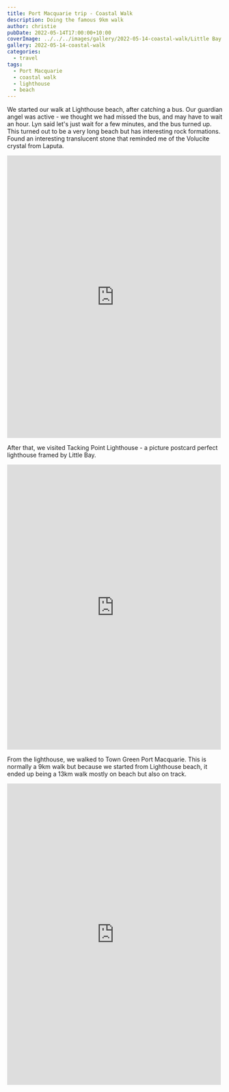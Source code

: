 ```yaml
---
title: Port Macquarie trip - Coastal Walk
description: Doing the famous 9km walk
author: christie
pubDate: 2022-05-14T17:00:00+10:00
coverImage: ../../../images/gallery/2022-05-14-coastal-walk/Little Bay (7).jpeg
gallery: 2022-05-14-coastal-walk
categories:
  - travel
tags:
  - Port Macquarie
  - coastal walk
  - lighthouse
  - beach
---
```


We started our walk at Lighthouse beach, after catching a bus. Our guardian angel was active - we thought we had missed the bus, and may have to wait an hour. Lyn said let's just wait for a few minutes, and the bus turned up. This turned out to be a very long beach but has interesting rock formations. Found an interesting translucent stone that reminded me of the Volucite crystal from Laputa.

<iframe src="https://www.facebook.com/plugins/post.php?href=https%3A%2F%2Fwww.facebook.com%2Fchris1.tham%2Fposts%2Fpfbid02311ujijbByn2NxUbpJK3HDqDf1Lir1is1DcQggyoMYtp1EChAYAQCRCZaBnA5A3Hl&show_text=true&width=500" width="500" height="659" style="border:none;overflow:hidden" scrolling="no" frameborder="0" allowfullscreen="true" allow="autoplay; clipboard-write; encrypted-media; picture-in-picture; web-share"></iframe>

After that, we visited Tacking Point Lighthouse - a picture postcard perfect lighthouse framed by Little Bay.

<iframe src="https://www.facebook.com/plugins/post.php?href=https%3A%2F%2Fwww.facebook.com%2Fchris1.tham%2Fposts%2Fpfbid02TayMaifo575ieQLYsrzmfwVhAmY8WxxozNKjJ3GmWv4T89HqaxQPNnqv6TKsCy3Cl&show_text=true&width=500" width="500" height="665" style="border:none;overflow:hidden" scrolling="no" frameborder="0" allowfullscreen="true" allow="autoplay; clipboard-write; encrypted-media; picture-in-picture; web-share"></iframe>

From the lighthouse, we walked to Town Green Port Macquarie. This is normally a 9km walk but because we started from Lighthouse beach, it ended up being a 13km walk mostly on beach but also on track.

<iframe src="https://www.facebook.com/plugins/post.php?href=https%3A%2F%2Fwww.facebook.com%2Fchris1.tham%2Fposts%2Fpfbid0BsqJK5pF7ZRm7cfu929FQ37MJ6e9rVXKk2sopgBtvAw9V3DW3nKrVSyVU2AcpK9ol&show_text=true&width=500" width="500" height="703" style="border:none;overflow:hidden" scrolling="no" frameborder="0" allowfullscreen="true" allow="autoplay; clipboard-write; encrypted-media; picture-in-picture; web-share"></iframe>

